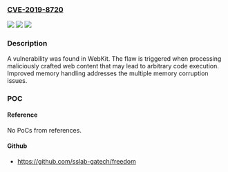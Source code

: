 ### [CVE-2019-8720](https://cve.mitre.org/cgi-bin/cvename.cgi?name=CVE-2019-8720)
![](https://img.shields.io/static/v1?label=Product&message=webkitgtk&color=blue)
![](https://img.shields.io/static/v1?label=Version&message=n%2Fa&color=blue)
![](https://img.shields.io/static/v1?label=Vulnerability&message=CWE-119&color=brighgreen)

### Description

A vulnerability was found in WebKit. The flaw is triggered when processing maliciously crafted web content that may lead to arbitrary code execution. Improved memory handling addresses the multiple memory corruption issues.

### POC

#### Reference
No PoCs from references.

#### Github
- https://github.com/sslab-gatech/freedom

